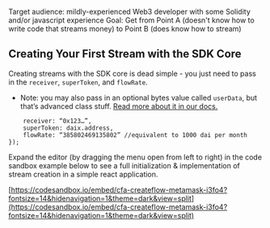 Target audience: mildly-experienced Web3 developer with some Solidity and/or javascript experience
Goal: Get from Point A (doesn't know how to write code that streams money) to Point B (does know how to stream)

## **Creating Your First Stream with the SDK Core**

Creating streams with the SDK core is dead simple - you just need to pass in the `receiver`, `superToken`, and `flowRate`.

- Note: you may also pass in an optional bytes value called `userData`, but that’s advanced class stuff. [Read more about it in our docs.](https://docs.superfluid.finance/superfluid/developers/developer-guides/super-apps/user-data)

```sf.cfaV1.createFlow({
	receiver: “0x123…”,
	superToken: daix.address,
	flowRate: “385802469135802” //equivalent to 1000 dai per month
});
```

Expand the editor (by dragging the menu open from left to right) in the code sandbox example below to see a full initialization & implementation of stream creation in a simple react application.

[https://codesandbox.io/embed/cfa-createflow-metamask-i3fo4?fontsize=14&hidenavigation=1&theme=dark&view=split](https://codesandbox.io/embed/cfa-createflow-metamask-i3fo4?fontsize=14&hidenavigation=1&theme=dark&view=split)
